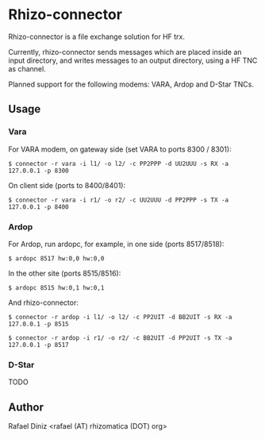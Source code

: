 # Rhizo-connector

  Rhizo-connector is a file exchange solution for HF trx.

  Currently, rhizo-connector sends messages which are placed inside an input
  directory, and writes messages to an output directory, using a HF TNC as
  channel.

  Planned support for the following modems: VARA, Ardop and D-Star TNCs.

## Usage

### Vara

For VARA modem, on gateway side (set VARA to ports 8300 / 8301):

    $ connector -r vara -i l1/ -o l2/ -c PP2PPP -d UU2UUU -s RX -a 127.0.0.1 -p 8300

On client side (ports to 8400/8401):

    $ connector -r vara -i r1/ -o r2/ -c UU2UUU -d PP2PPP -s TX -a 127.0.0.1 -p 8400

### Ardop

For Ardop, run ardopc, for example, in one side (ports 8517/8518):

    $ ardopc 8517 hw:0,0 hw:0,0

In the other site (ports 8515/8516):

    $ ardopc 8515 hw:0,1 hw:0,1

And rhizo-connector:

    $ connector -r ardop -i l1/ -o l2/ -c PP2UIT -d BB2UIT -s RX -a 127.0.0.1 -p 8515

    $ connector -r ardop -i r1/ -o r2/ -c BB2UIT -d PP2UIT -s TX -a 127.0.0.1 -p 8517


### D-Star

TODO

## Author

Rafael Diniz <rafael (AT) rhizomatica (DOT) org>
